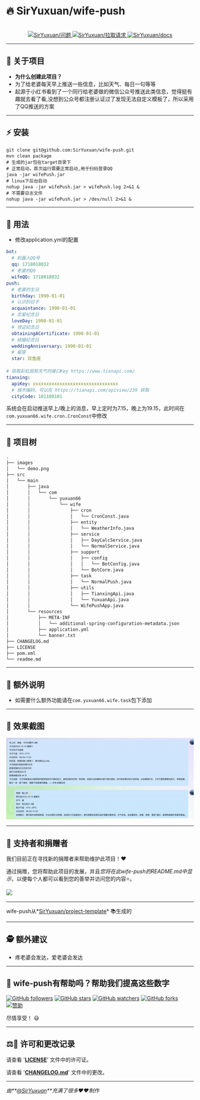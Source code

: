 
# 🔥 **SirYuxuan/wife-push**

<div align="center">
  <br>
  <a href="https://github.com/SirYuxuan/wife-push/issues">
    <img src="https://img.shields.io/github/issues/SirYuxuan/wife-push?color=0088ff&style=for-the-badge&logo=github" alt="SirYuxuan/问题"/>
  </a>
  <a href="https://github.com/SirYuxuan/wife-push/pulls">
    <img src="https://img.shields.io/github/issues-pr/SirYuxuan/wife-push?color=0088ff&style=for-the-badge&logo=github"  alt="SirYuxuan/拉取请求"/>
  </a>
 <a href="https://docs.yuxuan66.com/open-source/wife-push/index">
    <img src="https://img.shields.io/badge/YuxuanOpenSource-Docs-blue"  alt="SirYuxuan/docs"/>
  </a>
</div>

---

## 🤔 **关于项目**

- **为什么创建此项目？**
- 为了给老婆每天早上推送一些信息，比如天气、每日一句等等
- 起源于小红书看到了一个同行给老婆做的微信公众号推送此类信息，觉得挺有趣就去看了看,没想到公众号都注册认证过了发现无法自定义模板了，所以采用了QQ推送的方案

---

## ⚡ **安装**

```shell
git clone git@github.com:SirYuxuan/wife-push.git
mvn clean package
# 生成的jar包在target目录下
# 正常启动，首次运行需要正常启动,用于扫码登录QQ
java -jar wifePush.jar
# linux下后台启动
nohup java -jar wifePush.jar > wifePush.log 2>&1 &
# 不需要日志文件
nohup java -jar wifePush.jar > /dev/null 2>&1 &
```

---

## 🚀 **用法**

* 修改application.yml的配置
```yaml
bot:
  # 机器人QQ号
  qq: 1718018032
  # 老婆的QQ
  wifeQQ: 1718018032
push:
  # 老婆的生日
  birthday: 1990-01-01
  # 认识的日子
  acquaintance: 1990-01-01
  # 恋爱纪念日
  loveDay: 1990-01-01
  # 领证纪念日
  obtainingACertificate: 1990-01-01
  # 结婚纪念日
  weddingAnniversary: 1990-01-01
  # 星座
  star: 双鱼座

# 获取彩虹屁和天气的接口Key https://www.tianapi.com/
tianxing:
  apiKey: xxxxxxxxxxxxxxxxxxxxxxxxxxxxxxxx
  # 城市编码，可以在 https://tianapi.com/apiview/239 获取
  cityCode: 101180101
```
系统会在启动推送早上/晚上的消息，早上定时为7.15，晚上为19.15，此时间在`com.yuxuan66.wife.cron.CronConst`中修改

---

## 🌲 **项目树**

```
.
├── images
│   └── demo.png
├── src
│   └── main
│       ├── java
│       │   └── com
│       │       └── yuxuan66
│       │           └── wife
│       │               ├── cron
│       │               │   └── CronConst.java
│       │               ├── entity
│       │               │   └── WeatherInfo.java
│       │               ├── service
│       │               │   ├── DayCalcService.java
│       │               │   └── NormalService.java
│       │               ├── support
│       │               │   ├── config
│       │               │   │   └── BotConfig.java
│       │               │   └── BotCore.java
│       │               ├── task
│       │               │   └── NormalPush.java
│       │               ├── utils
│       │               │   ├── TianxingApi.java
│       │               │   └── YuxuanApi.java
│       │               └── WifePushApp.java
│       └── resources
│           ├── META-INF
│           │   └── additional-spring-configuration-metadata.json
│           ├── application.yml
│           └── banner.txt
├── CHANGELOG.md
├── LICENSE
├── pom.xml
└── readme.md

```

---

## 📝 **额外说明**

* 如需要什么额外功能请在`com.yuxuan66.wife.task`包下添加

---

## 📸 **效果截图**

<!-- ... [一些描述性图片] -->
![](./images/demo.png)

---

## 🍰 **支持者和捐赠者**


我们目前正在寻找新的捐赠者来帮助维护此项目！❤️

通过捐赠，您将帮助此项目的发展，并且*您将在此wife-push的README.md中显示*，以便每个人都可以看到您的善举并访问您的内容⭐。

<a target="_blank" href="https://afdian.net/a/siryuxuan/plan"> <!-- 如果您不在GitHub赞助计划中，修改此链接到您的主要捐赠网站 -->
  <img src="https://img.shields.io/badge/Sponsor-SirYuxuan/wife push-blue?logo=github-sponsors&style=for-the-badge&color=red">
</a>

<!-- 在此处链接到您的捐赠页面 -->

---

wife-push从*[SirYuxuan/project-template](https://github.com/SirYuxuan/project-template)* 📚生成的

---

## 🕵️ 额外建议

* 疼老婆会发达，爱老婆会发达

---

## 🎉 wife-push有帮助吗？帮助我们提高这些数字

[![GitHub followers](https://img.shields.io/github/followers/SirYuxuan.svg?style=social)](https://github.com/SirYuxuan)
[![GitHub stars](https://img.shields.io/github/stars/SirYuxuan/wife-push.svg?style=social)](https://github.com/SirYuxuan/wife-push/stargazers)
[![GitHub watchers](https://img.shields.io/github/watchers/SirYuxuan/wife-push.svg?style=social)](https://github.com/SirYuxuan/wife-push/watchers)
[![GitHub forks](https://img.shields.io/github/forks/SirYuxuan/wife-push.svg?style=social)](https://github.com/SirYuxuan/wife-push/network/members)
[![赞助](https://img.shields.io/static/v1?label=赞助&message=%E2%9D%A4&logo=github-sponsors&color=red&style=social)](https://afdian.net/a/siryuxuan/plan)

尽情享受！ 😃

---

## ⚖️📝 **许可和更改记录**

请查看 '**[LICENSE](LICENSE)**' 文件中的许可证。

请查看 '**[CHANGELOG.md](CHANGELOG.md)**' 文件中的更改。

---

_由**[@SirYuxuan](https://github.com/SirYuxuan)**充满了很多❤️❤️制作_
